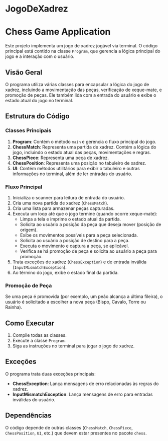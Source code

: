 # JogoDeXadrez

# Chess Game Application

Este projeto implementa um jogo de xadrez jogável via terminal. O código principal está contido na classe `Program`, que gerencia a lógica principal do jogo e a interação com o usuário.

## Visão Geral

O programa utiliza várias classes para encapsular a lógica do jogo de xadrez, incluindo a movimentação das peças, verificação de xeque-mate, e promoção de peças. Ele também lida com a entrada do usuário e exibe o estado atual do jogo no terminal.

## Estrutura do Código

### Classes Principais

1. **Program**: Contém o método `main` e gerencia o fluxo principal do jogo.
2. **ChessMatch**: Representa uma partida de xadrez. Contém a lógica do jogo, incluindo o estado atual das peças, movimentações e regras.
3. **ChessPiece**: Representa uma peça de xadrez.
4. **ChessPosition**: Representa uma posição no tabuleiro de xadrez.
5. **UI**: Contém métodos utilitários para exibir o tabuleiro e outras informações no terminal, além de ler entradas do usuário.

### Fluxo Principal

1. Inicializa o scanner para leitura de entrada do usuário.
2. Cria uma nova partida de xadrez (`ChessMatch`).
3. Cria uma lista para armazenar peças capturadas.
4. Executa um loop até que o jogo termine (quando ocorre xeque-mate):
   - Limpa a tela e imprime o estado atual da partida.
   - Solicita ao usuário a posição da peça que deseja mover (posição de origem).
   - Exibe os movimentos possíveis para a peça selecionada.
   - Solicita ao usuário a posição de destino para a peça.
   - Executa o movimento e captura a peça, se aplicável.
   - Verifica se há promoção de peça e solicita ao usuário a peça para promoção.
5. Trata exceções de xadrez (`ChessException`) e de entrada inválida (`InputMismatchException`).
6. Ao término do jogo, exibe o estado final da partida.

### Promoção de Peça

Se uma peça é promovida (por exemplo, um peão alcança a última fileira), o usuário é solicitado a escolher a nova peça (Bispo, Cavalo, Torre ou Rainha).

## Como Executar

1. Compile todas as classes.
2. Execute a classe `Program`.
3. Siga as instruções no terminal para jogar o jogo de xadrez.

## Exceções

O programa trata duas exceções principais:
- **ChessException**: Lança mensagens de erro relacionadas às regras do xadrez.
- **InputMismatchException**: Lança mensagens de erro para entradas inválidas do usuário.

## Dependências

O código depende de outras classes (`ChessMatch`, `ChessPiece`, `ChessPosition`, `UI`, etc.) que devem estar presentes no pacote `chess`.

